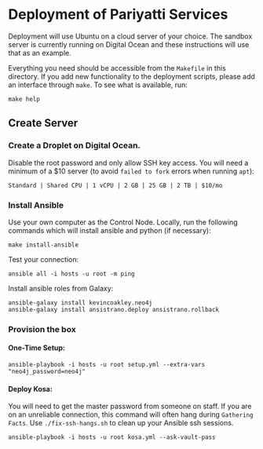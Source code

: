 # Deployment of Pariyatti Services

Deployment will use Ubuntu on a cloud server of your choice. The sandbox server is currently running on Digital Ocean and these instructions will use that as an example.

Everything you need should be accessible from the `Makefile` in this directory. If you add new functionality to the deployment scripts, please add an interface through `make`. To see what is available, run:

```
make help
```

## Create Server

### Create a Droplet on Digital Ocean.

Disable the root password and only allow SSH key access. You will need a minimum of a $10 server (to avoid `failed to fork` errors when running `apt`):

`Standard | Shared CPU | 1 vCPU | 2 GB | 25 GB | 2 TB | $10/mo`

### Install Ansible

Use your own computer as the Control Node. Locally, run the following commands which will install ansible and python (if necessary):

```
make install-ansible
```

Test your connection:

```
ansible all -i hosts -u root -m ping
```

Install ansible roles from Galaxy:

```
ansible-galaxy install kevincoakley.neo4j
ansible-galaxy install ansistrano.deploy ansistrano.rollback
```

### Provision the box

#### One-Time Setup:

```
ansible-playbook -i hosts -u root setup.yml --extra-vars "neo4j_password=neo4j"
```

#### Deploy Kosa:

You will need to get the master password from someone on staff. If you are on an unreliable connection, this command will often hang during `Gathering Facts`. Use `./fix-ssh-hangs.sh` to clean up your Ansible ssh sessions.

```
ansible-playbook -i hosts -u root kosa.yml --ask-vault-pass
```
